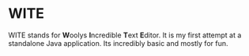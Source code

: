 # WITE
WITE stands for **W**oolys **I**ncredible **T**ext **E**ditor. It is my first attempt at a standalone Java application. Its incredibly basic and mostly for fun.
